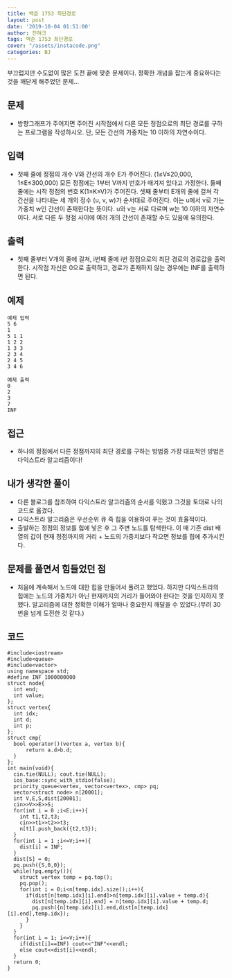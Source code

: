 ```yaml
---
title: 백준 1753 최단경로
layout: post
date: '2019-10-04 01:51:00'
author: 진혀크
tags: 백준 1753 최단경로
cover: "/assets/instacode.png"
categories: BJ
---
```


부끄럽지만 수도없이 많은 도전 끝에 맞춘 문제이다. 정확한 개념을 잡는게 중요하다는 것을 깨닫게 해주었던 문제...

## 문제
* 방향그래프가 주어지면 주어진 시작점에서 다른 모든 정점으로의 최단 경로를 구하는 프로그램을 작성하시오. 단, 모든 간선의 가중치는 10 이하의 자연수이다.


## 입력
* 첫째 줄에 정점의 개수 V와 간선의 개수 E가 주어진다. (1≤V≤20,000, 1≤E≤300,000) 모든 정점에는 1부터 V까지 번호가 매겨져 있다고 가정한다. 둘째 줄에는 시작 정점의 번호 K(1≤K≤V)가 주어진다. 셋째 줄부터 E개의 줄에 걸쳐 각 간선을 나타내는 세 개의 정수 (u, v, w)가 순서대로 주어진다. 이는 u에서 v로 가는 가중치 w인 간선이 존재한다는 뜻이다. u와 v는 서로 다르며 w는 10 이하의 자연수이다. 서로 다른 두 정점 사이에 여러 개의 간선이 존재할 수도 있음에 유의한다.

## 출력
* 첫째 줄부터 V개의 줄에 걸쳐, i번째 줄에 i번 정점으로의 최단 경로의 경로값을 출력한다. 시작점 자신은 0으로 출력하고, 경로가 존재하지 않는 경우에는 INF를 출력하면 된다.

## 예제

    예제 입력
    5 6
    1
    5 1 1
    1 2 2
    1 3 3
    2 3 4
    2 4 5
    3 4 6

    예제 출력
    0
    2
    3
    7
    INF

## 접근

* 하나의 정점에서 다른 정점까지의 최단 경로를 구하는 방법중 가장 대표적인 방법은 다익스트라 알고리즘이다!

## 내가 생각한 풀이

* 다른 블로그를 참조하여 다익스트라 알고리즘의 순서를 익혔고 그것을 토대로 나의 코드로 옮겼다.
* 다익스트라 알고리즘은 우선순위 큐 즉 힙을 이용하여 푸는 것이 효율적이다.
* 출발하는 정점의 정보를 힙에 넣은 후 그 주변 노드를 탐색한다. 이 때 기존 dist 배열의 값이 현재 정점까지의 거리 + 노드의 가중치보다 작으면 정보를 힙에 추가시킨다.

## 문제를 풀면서 힘들었던 점

* 처음에 계속해서 노드에 대한 힙을 만들어서 풀려고 했었다. 하지만 다익스트라의 힙에는 노드의 가중치가 아닌 현재까지의 거리가 들어와야 한다는 것을 인지하지 못했다. 알고리즘에 대한 정확한 이해가 얼마나 중요한지 깨달을 수 있었다.(무려 30번을 넘게 도전한 것 같다.)


## 코드

    #include<iostream>
    #include<queue>
    #include<vector>
    using namespace std;
    #define INF 1000000000
    struct node{
      int end;
      int value;
    };
    struct vertex{
      int idx;
      int d;
      int p;
    };
    struct cmp{
      bool operator()(vertex a, vertex b){
          return a.d>b.d;
      }
    };
    int main(void){
      cin.tie(NULL); cout.tie(NULL);
      ios_base::sync_with_stdio(false);
      priority_queue<vertex, vector<vertex>, cmp> pq;
      vector<struct node> n[20001];
      int V,E,S,dist[20001];
      cin>>V>>E>>S;
      for(int i = 0 ;i<E;i++){
        int t1,t2,t3;
        cin>>t1>>t2>>t3;
        n[t1].push_back({t2,t3});
      }
      for(int i = 1 ;i<=V;i++){
        dist[i] = INF;
      }
      dist[S] = 0;
      pq.push({S,0,0});
      while(!pq.empty()){
        struct vertex temp = pq.top();
        pq.pop();
        for(int i = 0;i<n[temp.idx].size();i++){
          if(dist[n[temp.idx][i].end]>n[temp.idx][i].value + temp.d){
            dist[n[temp.idx][i].end] = n[temp.idx][i].value + temp.d;
            pq.push({n[temp.idx][i].end,dist[n[temp.idx][i].end],temp.idx});
          }
        }
      }
      for(int i = 1; i<=V;i++){
        if(dist[i]==INF) cout<<"INF"<<endl;
        else cout<<dist[i]<<endl;
      }
      return 0;
    }
